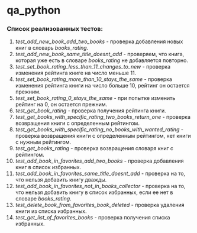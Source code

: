 # qa_python

### Список реализованных тестов:

1. _test_add_new_book_add_two_books_ - проверка добавления новых книг в
словарь _books_rating_.
2. _test_add_new_book_same_title_doesnt_add_ - проверяем, что книга, 
которая уже есть в словаре _books_rating_ не добавляется повторно.
3. _test_set_book_rating_less_than_11_changes_to_new_ - проверка изменения 
рейтинга книге на число меньше 11.
4. _test_set_book_rating_more_than_10_stays_the_same_ - проверка изменения
рейтинга книги на число больше 10, рейтинг он остается прежним.
5. _test_set_book_rating_0_stays_the_same_ - при попытке изменить рейтинг на
0, он остается прежним.
6. _test_get_book_rating_ - проверка получения рейтинга книги.
7. _test_get_books_with_specific_rating_two_books_return_one_ - проверка 
возвращения книги с определенным рейтингом.
8. _test_get_books_with_specific_rating_no_books_with_wanted_rating_ - проверка
возвращения книги с определенным рейтингом, нет книги с нужным рейтингом.
9. _test_get_books_rating_ - проверка возвращения словаря книг с рейтингом.
10. _test_add_book_in_favorites_add_two_books_ - проверка добавления книг
в список избранных.
11. _test_add_book_in_favorites_same_title_doesnt_add_ - проверка на то, что
нельзя добавить книгу дважды.
12. _test_add_book_in_favorites_not_in_books_collector_ - проверка на то, что
нельзя добавить книгу в список избранных, если ее нет в словаре _books_rating_.
13. _test_delete_book_from_favorites_book_deleted_ - проверка удаления книги
из списка избранных.
14. _test_get_list_of_favorites_books_ - проверка получения списка избранных.